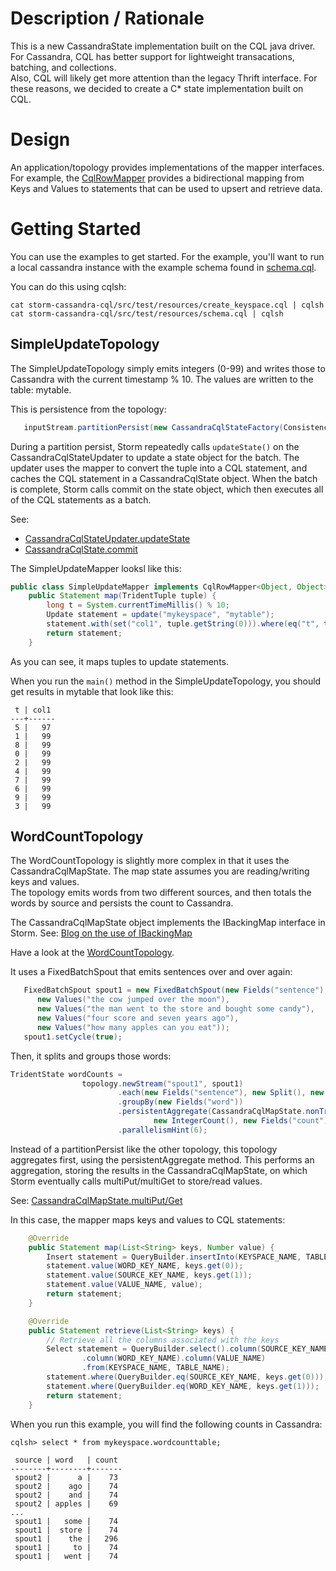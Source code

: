 Description / Rationale
===================

This is a new CassandraState implementation built on the CQL java driver.  For Cassandra, CQL has better support for lightweight transacations, batching, and collections.  
Also, CQL will likely get more attention than the legacy Thrift interface.  For these reasons, we decided to create a C* state implementation built on CQL.

Design
===================
An application/topology provides implementations of the mapper interfaces. 
For example, the [CqlRowMapper](https://github.com/hmsonline/storm-cassandra-cql/blob/master/src/main/java/com/hmsonline/trident/cql/mappers/CqlRowMapper.java) provides a bidirectional mapping from Keys and Values to statements that can be used to upsert and retrieve data.

Getting Started
===================
You can use the examples to get started.  For the example, you'll want to run a local cassandra instance with the example schema found in 
[schema.cql](https://github.com/hmsonline/storm-cassandra-cql/blob/master/src/test/resources/schema.cql).

You can do this using cqlsh:

```
cat storm-cassandra-cql/src/test/resources/create_keyspace.cql | cqlsh
cat storm-cassandra-cql/src/test/resources/schema.cql | cqlsh
```


## SimpleUpdateTopology

The SimpleUpdateTopology simply emits integers (0-99) and writes those to Cassandra with the current timestamp % 10.  The values are written to the table: mytable.

This is persistence from the topology:
```java
   inputStream.partitionPersist(new CassandraCqlStateFactory(ConsistencyLevel.ONE), new Fields("test"), new CassandraCqlStateUpdater(mapper));
```

During a partition persist, Storm repeatedly calls `updateState()` on the CassandraCqlStateUpdater to update a state object for the batch.  The updater uses the mapper to convert the tuple into a CQL statement, and caches the CQL statement in a CassandraCqlState object.  When the batch is complete, Storm calls commit on the state object, which then executes all of the CQL statements as a batch.

See: 
* [CassandraCqlStateUpdater.updateState](https://github.com/hmsonline/storm-cassandra-cql/blob/master/src/main/java/com/hmsonline/trident/cql/CassandraCqlStateUpdater.java#L37-L41)
* [CassandraCqlState.commit](https://github.com/hmsonline/storm-cassandra-cql/blob/master/src/main/java/com/hmsonline/trident/cql/CassandraCqlState.java#L39-L56)

The SimpleUpdateMapper looksl like this:

```java
public class SimpleUpdateMapper implements CqlRowMapper<Object, Object>, Serializable {
    public Statement map(TridentTuple tuple) {
        long t = System.currentTimeMillis() % 10;
        Update statement = update("mykeyspace", "mytable");
        statement.with(set("col1", tuple.getString(0))).where(eq("t", t));
        return statement;
    }
```

As you can see, it maps tuples to update statements.

When you run the `main()` method in the SimpleUpdateTopology, you should get results in mytable that look like this:
 
```
 t | col1
---+------
 5 |   97
 1 |   99
 8 |   99
 0 |   99
 2 |   99
 4 |   99
 7 |   99
 6 |   99
 9 |   99
 3 |   99
```


## WordCountTopology
The WordCountTopology is slightly more complex in that it uses the CassandraCqlMapState.  The map state assumes you are reading/writing keys and values.  
The topology emits words from two different sources, and then totals the words by source and persists the count to Cassandra.

The CassandraCqlMapState object implements the IBackingMap interface in Storm.
See:
[Blog on the use of IBackingMap](https://svendvanderveken.wordpress.com/2013/07/30/scalable-real-time-state-update-with-storm/)

Have a look at the [WordCountTopology](https://github.com/hmsonline/storm-cassandra-cql/blob/master/src/test/java/com/hmsonline/trident/cql/example/wordcount/WordCountTopology.java).

It uses a FixedBatchSpout that emits sentences over and over again:

```java
   FixedBatchSpout spout1 = new FixedBatchSpout(new Fields("sentence"), 3,
      new Values("the cow jumped over the moon"),
      new Values("the man went to the store and bought some candy"),
      new Values("four score and seven years ago"),
      new Values("how many apples can you eat"));
   spout1.setCycle(true);
```

Then, it splits and groups those words:

```java
TridentState wordCounts =
                topology.newStream("spout1", spout1)
                        .each(new Fields("sentence"), new Split(), new Fields("word"))
                        .groupBy(new Fields("word"))
                        .persistentAggregate(CassandraCqlMapState.nonTransactional(new WordCountMapper()),
                                new IntegerCount(), new Fields("count"))
                        .parallelismHint(6);
```

Instead of a partitionPersist like the other topology, this topology aggregates first, using the persistentAggregate method.  This performs an aggregation, storing the results in the CassandraCqlMapState, on which Storm eventually calls multiPut/multiGet to store/read values.

See:
[CassandraCqlMapState.multiPut/Get](https://github.com/hmsonline/storm-cassandra-cql/blob/master/src/main/java/com/hmsonline/trident/cql/CassandraCqlMapState.java#L122-L187)

In this case, the mapper maps keys and values to CQL statements:

```java
    @Override
    public Statement map(List<String> keys, Number value) {
        Insert statement = QueryBuilder.insertInto(KEYSPACE_NAME, TABLE_NAME);
        statement.value(WORD_KEY_NAME, keys.get(0));
        statement.value(SOURCE_KEY_NAME, keys.get(1));
        statement.value(VALUE_NAME, value);
        return statement;
    }

    @Override
    public Statement retrieve(List<String> keys) {
        // Retrieve all the columns associated with the keys
        Select statement = QueryBuilder.select().column(SOURCE_KEY_NAME)
                .column(WORD_KEY_NAME).column(VALUE_NAME)
                .from(KEYSPACE_NAME, TABLE_NAME);
        statement.where(QueryBuilder.eq(SOURCE_KEY_NAME, keys.get(0)));
        statement.where(QueryBuilder.eq(WORD_KEY_NAME, keys.get(1)));
        return statement;
    }
```

When you run this example, you will find the following counts in Cassandra:

```
cqlsh> select * from mykeyspace.wordcounttable;

 source | word   | count
--------+--------+-------
 spout2 |      a |    73
 spout2 |    ago |    74
 spout2 |    and |    74
 spout2 | apples |    69
...
 spout1 |   some |    74
 spout1 |  store |    74
 spout1 |    the |   296
 spout1 |     to |    74
 spout1 |   went |    74
```




